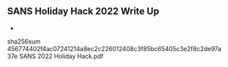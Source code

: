 SANS Holiday Hack 2022 Write Up
-
-
sha256sum
456774402f4ac07241214a8ec2c226012408c3f85bc65405c3e2f8c2de97a37e  SANS 2022 Holiday Hack.pdf
